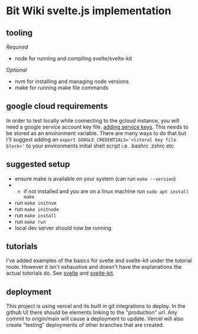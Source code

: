 # Bit Wiki svelte.js implementation

## tooling

_Required_

- node for running and compiling svelte/svelte-kit

_Optional_

- nvm for installing and managing node versions
- make for running make file commands

## google cloud requirements

In order to test locally while connecting to the gcloud instance, you will need a google service account key file. [adding service keys](https://cloud.google.com/iam/docs/creating-managing-service-account-keys). This needs to be stored as an environment variable. There are many ways to do that but I'll suggest adding an `export GOOGLE_CREDENTIALS='<literal key file block>'` to your environments initial shell script i.e. .bashrc .zshrc etc

## suggested setup

- ensure make is available on your system (can run `make --version`)
- - if not installed and you are on a linux machine run `sudo apt install make`
- run `make initnvm`
- run `make initnode`
- run `make install`
- run `make run`
- local dev server should now be running

## tutorials

I've added examples of the basics for svelte and svelte-kit under the tutorial route. However it isn't exhaustive and doesn't have the explanations the actual tutorials do. See [svelte](https://svelte.dev/tutorial/basics) and [svelte-kit](https://kit.svelte.dev/docs/introduction).

## deployment

This project is using vercel and its built in git integrations to deploy. In the github UI there should be elements linking to the "production" url. Any commit to origin/main will cause a deployment to update. Vercel will also create "testing" deployments of other branches that are created.
